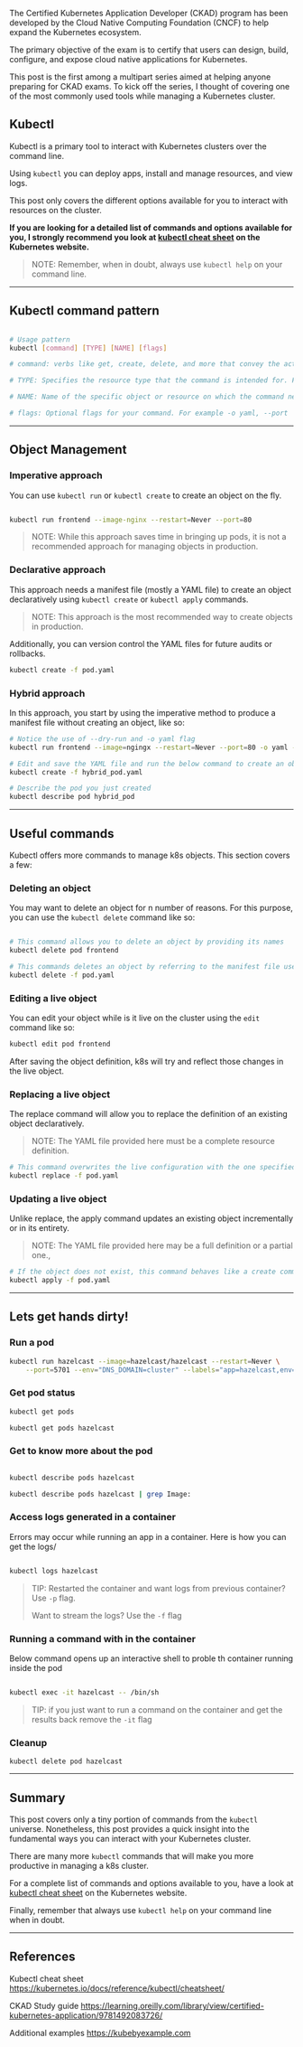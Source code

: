 
The Certified Kubernetes Application Developer (CKAD) program has been developed by the Cloud Native Computing Foundation (CNCF) to help expand the Kubernetes ecosystem.

The primary objective of the exam is to certify that users can design, build, configure, and expose cloud native applications for Kubernetes.

This post is the first among a multipart series aimed at helping anyone preparing for CKAD exams. To kick off the series, I thought of covering one of the most commonly used tools while managing a Kubernetes cluster. 


## Kubectl
Kubectl is a primary tool to interact with Kubernetes clusters over the command line. 

Using `kubectl` you can deploy apps, install and manage resources, and view logs. 

This post only covers the different options available for you to interact with resources on the cluster. 

**If you are looking for a detailed list of commands and options available for you, I strongly recommend you look at [kubectl cheat sheet](https://kubernetes.io/docs/reference/kubectl/cheatsheet/) on the Kubernetes website.** 

> NOTE: Remember, when in doubt, always use `kubectl help` on your command line. 

---

## Kubectl command pattern

```sh

# Usage pattern
kubectl [command] [TYPE] [NAME] [flags]

# command: verbs like get, create, delete, and more that convey the action you want to perform on a object/resource. 

# TYPE: Specifies the resource type that the command is intended for. For example service/svc, pod.

# NAME: Name of the specific object or resource on which the command needs to be executed

# flags: Optional flags for your command. For example -o yaml, --port 

```


---

## Object Management

### Imperative approach 
You can use `kubectl run` or `kubectl create` to create an object on the fly. 

```sh

kubectl run frontend --image-nginx --restart=Never --port=80

```

> NOTE: While this approach saves time in bringing up pods, it is not a recommended approach for managing objects in production. 


### Declarative approach

This approach needs a manifest file (mostly a YAML file) to create an object declaratively using `kubectl create` or `kubectl apply` commands. 

> NOTE: This approach is the most recommended way to create objects in production. 

Additionally, you can version control the YAML files for future audits or rollbacks.

```sh
kubectl create -f pod.yaml
```


### Hybrid approach

In this approach, you start by using the imperative method to produce a manifest file without creating an object, like so: 

```sh
# Notice the use of --dry-run and -o yaml flag
kubectl run frontend --image=ngingx --restart=Never --port=80 -o yaml --dry-run=client > hybrid_pod.yaml

# Edit and save the YAML file and run the below command to create an object
kubectl create -f hybrid_pod.yaml

# Describe the pod you just created
kubectl describe pod hybrid_pod
```

---

## Useful commands

Kubectl offers more commands to manage k8s objects. This section covers a few:

### Deleting an object

You may want to delete an object for n number of reasons. For this purpose, you can use the `kubectl delete` command like so: 

```sh

# This command allows you to delete an object by providing its names
kubectl delete pod frontend

# This commands deletes an object by referring to the manifest file used to create it.
kubectl delete -f pod.yaml

```


### Editing a live object

You can edit your object while is it live on the cluster using the `edit` command like so: 

```sh 
kubectl edit pod frontend
```

After saving the object definition, k8s will try and reflect those changes in the live object. 


### Replacing a live object

The replace command will allow you to replace the definition of an existing object declaratively. 

> NOTE: The YAML file provided here must be a complete resource definition.

```sh 
# This command overwrites the live configuration with the one specified in the YAML file.
kubectl replace -f pod.yaml
```


### Updating a live object

Unlike replace, the apply command updates an existing object incrementally or in its entirety.  

> NOTE: The YAML file provided here may be a full definition or a partial one., 

```sh 
# If the object does not exist, this command behaves like a create command. 
kubectl apply -f pod.yaml
```




---

## Lets get hands dirty!

### Run a pod

```sh
kubectl run hazelcast --image=hazelcast/hazelcast --restart=Never \
    --port=5701 --env="DNS_DOMAIN=cluster" --labels="app=hazelcast,env=prod"

```

### Get pod status

```md
kubectl get pods

kubectl get pods hazelcast
```

### Get to know more about the pod

```sh

kubectl describe pods hazelcast

kubectl describe pods hazelcast | grep Image:

```

### Access logs generated in a container
Errors may occur while running an app in a container. Here is how you can get the logs/

```sh

kubectl logs hazelcast

```

> TIP: 
> Restarted the container and want logs from previous container? Use `-p` flag.
> 
> Want to stream the logs? Use the `-f` flag


### Running a command with in the container

 
Below command opens up an interactive shell to proble th container running inside the pod

```sh

kubectl exec -it hazelcast -- /bin/sh

```

> TIP: if you just want to run a command on the container and get the results back remove the `-it` flag


### Cleanup

```
kubectl delete pod hazelcast

```




--- 
## Summary

This post covers only a tiny portion of commands from the `kubectl` universe. Nonetheless, this post provides a quick insight into the fundamental ways you can interact with your Kubernetes cluster. 

There are many more `kubectl` commands that will make you more productive in managing a k8s cluster. 

For a complete list of commands and options available to you, have a look at [kubectl cheat sheet](https://kubernetes.io/docs/reference/kubectl/cheatsheet/) on the Kubernetes website.

Finally, remember that always use `kubectl help` on your command line when in doubt. 

---
## References

Kubectl cheat sheet
https://kubernetes.io/docs/reference/kubectl/cheatsheet/

CKAD Study guide
https://learning.oreilly.com/library/view/certified-kubernetes-application/9781492083726/ 

Additional examples
https://kubebyexample.com